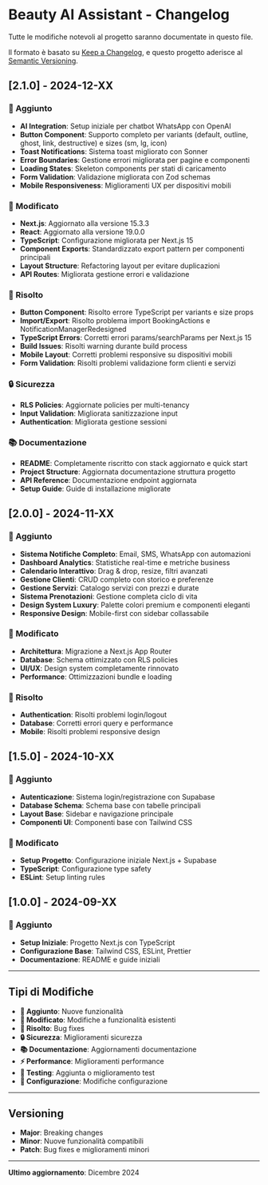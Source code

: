# Beauty AI Assistant - Changelog

Tutte le modifiche notevoli al progetto saranno documentate in questo file.

Il formato è basato su [Keep a Changelog](https://keepachangelog.com/en/1.0.0/),
e questo progetto aderisce al [Semantic Versioning](https://semver.org/spec/v2.0.0.html).

## [2.1.0] - 2024-12-XX

### 🚀 Aggiunto
- **AI Integration**: Setup iniziale per chatbot WhatsApp con OpenAI
- **Button Component**: Supporto completo per variants (default, outline, ghost, link, destructive) e sizes (sm, lg, icon)
- **Toast Notifications**: Sistema toast migliorato con Sonner
- **Error Boundaries**: Gestione errori migliorata per pagine e componenti
- **Loading States**: Skeleton components per stati di caricamento
- **Form Validation**: Validazione migliorata con Zod schemas
- **Mobile Responsiveness**: Miglioramenti UX per dispositivi mobili

### 🔧 Modificato
- **Next.js**: Aggiornato alla versione 15.3.3
- **React**: Aggiornato alla versione 19.0.0
- **TypeScript**: Configurazione migliorata per Next.js 15
- **Component Exports**: Standardizzato export pattern per componenti principali
- **Layout Structure**: Refactoring layout per evitare duplicazioni
- **API Routes**: Migliorata gestione errori e validazione

### 🐛 Risolto
- **Button Component**: Risolto errore TypeScript per variants e size props
- **Import/Export**: Risolto problema import BookingActions e NotificationManagerRedesigned
- **TypeScript Errors**: Corretti errori params/searchParams per Next.js 15
- **Build Issues**: Risolti warning durante build process
- **Mobile Layout**: Corretti problemi responsive su dispositivi mobili
- **Form Validation**: Risolti problemi validazione form clienti e servizi

### 🔒 Sicurezza
- **RLS Policies**: Aggiornate policies per multi-tenancy
- **Input Validation**: Migliorata sanitizzazione input
- **Authentication**: Migliorata gestione sessioni

### 📚 Documentazione
- **README**: Completamente riscritto con stack aggiornato e quick start
- **Project Structure**: Aggiornata documentazione struttura progetto
- **API Reference**: Documentazione endpoint aggiornata
- **Setup Guide**: Guide di installazione migliorate

## [2.0.0] - 2024-11-XX

### 🚀 Aggiunto
- **Sistema Notifiche Completo**: Email, SMS, WhatsApp con automazioni
- **Dashboard Analytics**: Statistiche real-time e metriche business
- **Calendario Interattivo**: Drag & drop, resize, filtri avanzati
- **Gestione Clienti**: CRUD completo con storico e preferenze
- **Gestione Servizi**: Catalogo servizi con prezzi e durate
- **Sistema Prenotazioni**: Gestione completa ciclo di vita
- **Design System Luxury**: Palette colori premium e componenti eleganti
- **Responsive Design**: Mobile-first con sidebar collassabile

### 🔧 Modificato
- **Architettura**: Migrazione a Next.js App Router
- **Database**: Schema ottimizzato con RLS policies
- **UI/UX**: Design system completamente rinnovato
- **Performance**: Ottimizzazioni bundle e loading

### 🐛 Risolto
- **Authentication**: Risolti problemi login/logout
- **Database**: Corretti errori query e performance
- **Mobile**: Risolti problemi responsive design

## [1.5.0] - 2024-10-XX

### 🚀 Aggiunto
- **Autenticazione**: Sistema login/registrazione con Supabase
- **Database Schema**: Schema base con tabelle principali
- **Layout Base**: Sidebar e navigazione principale
- **Componenti UI**: Componenti base con Tailwind CSS

### 🔧 Modificato
- **Setup Progetto**: Configurazione iniziale Next.js + Supabase
- **TypeScript**: Configurazione type safety
- **ESLint**: Setup linting rules

## [1.0.0] - 2024-09-XX

### 🚀 Aggiunto
- **Setup Iniziale**: Progetto Next.js con TypeScript
- **Configurazione Base**: Tailwind CSS, ESLint, Prettier
- **Documentazione**: README e guide iniziali

---

## Tipi di Modifiche

- **🚀 Aggiunto**: Nuove funzionalità
- **🔧 Modificato**: Modifiche a funzionalità esistenti
- **🐛 Risolto**: Bug fixes
- **🔒 Sicurezza**: Miglioramenti sicurezza
- **📚 Documentazione**: Aggiornamenti documentazione
- **⚡ Performance**: Miglioramenti performance
- **🧪 Testing**: Aggiunta o miglioramento test
- **🔧 Configurazione**: Modifiche configurazione

---

## Versioning

- **Major**: Breaking changes
- **Minor**: Nuove funzionalità compatibili
- **Patch**: Bug fixes e miglioramenti minori

---

**Ultimo aggiornamento**: Dicembre 2024 